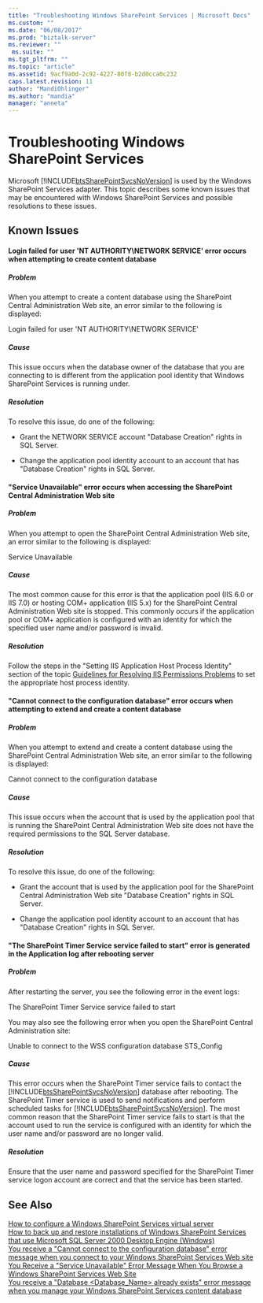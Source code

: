 ```yaml
---
title: "Troubleshooting Windows SharePoint Services | Microsoft Docs"
ms.custom: ""
ms.date: "06/08/2017"
ms.prod: "biztalk-server"
ms.reviewer: ""
 ms.suite: ""
ms.tgt_pltfrm: ""
ms.topic: "article"
ms.assetid: 9acf9a0d-2c92-4227-80f8-b2d0cca0c232
caps.latest.revision: 11
author: "MandiOhlinger"
ms.author: "mandia"
manager: "anneta"
---
```

# Troubleshooting Windows SharePoint Services
Microsoft [!INCLUDE[btsSharePointSvcsNoVersion](../includes/btssharepointsvcsnoversion-md.md)] is used by the Windows SharePoint Services adapter. This topic describes some known issues that may be encountered with Windows SharePoint Services and possible resolutions to these issues.  
  
## Known Issues  
  
#### Login failed for user 'NT AUTHORITY\NETWORK SERVICE' error occurs when attempting to create content database  
  
##### Problem  
 When you attempt to create a content database using the SharePoint Central Administration Web site, an error similar to the following is displayed:  
  
 Login failed for user 'NT AUTHORITY\NETWORK SERVICE'  
  
##### Cause  
 This issue occurs when the database owner of the database that you are connecting to is different from the application pool identity that Windows SharePoint Services is running under.  
  
##### Resolution  
 To resolve this issue, do one of the following:  
  
-   Grant the NETWORK SERVICE account "Database Creation" rights in SQL Server.  
  
-   Change the application pool identity account to an account that has "Database Creation" rights in SQL Server.  
  
#### "Service Unavailable" error occurs when accessing the SharePoint Central Administration Web site  
  
##### Problem  
 When you attempt to open the SharePoint Central Administration Web site, an error similar to the following is displayed:  
  
 Service Unavailable  
  
##### Cause  
 The most common cause for this error is that the application pool (IIS 6.0 or IIS 7.0) or hosting COM+ application (IIS 5.x) for the SharePoint Central Administration Web site is stopped. This commonly occurs if the application pool or COM+ application is configured with an identity for which the specified user name and/or password is invalid.  
  
##### Resolution  
 Follow the steps in the "Setting IIS Application Host Process Identity" section of the topic [Guidelines for Resolving IIS Permissions Problems](../core/guidelines-for-resolving-iis-permissions-problems.md) to set the appropriate host process identity.  
  
#### "Cannot connect to the configuration database" error occurs when attempting to extend and create a content database  
  
##### Problem  
 When you attempt to extend and create a content database using the SharePoint Central Administration Web site, an error similar to the following is displayed:  
  
 Cannot connect to the configuration database  
  
##### Cause  
 This issue occurs when the account that is used by the application pool that is running the SharePoint Central Administration Web site does not have the required permissions to the SQL Server database.  
  
##### Resolution  
 To resolve this issue, do one of the following:  
  
-   Grant the account that is used by the application pool for the SharePoint Central Administration Web site "Database Creation" rights in SQL Server.  
  
-   Change the application pool identity account to an account that has "Database Creation" rights in SQL Server.  
  
#### "The SharePoint Timer Service service failed to start" error is generated in the Application log after rebooting server  
  
##### Problem  
 After restarting the server, you see the following error in the event logs:  
  
 The SharePoint Timer Service service failed to start  
  
 You may also see the following error when you open the SharePoint Central Administration site:  
  
 Unable to connect to the WSS configuration database STS_Config  
  
##### Cause  
 This error occurs when the SharePoint Timer service fails to contact the [!INCLUDE[btsSharePointSvcsNoVersion](../includes/btssharepointsvcsnoversion-md.md)] database after rebooting. The SharePoint Timer service is used to send notifications and perform scheduled tasks for [!INCLUDE[btsSharePointSvcsNoVersion](../includes/btssharepointsvcsnoversion-md.md)]. The most common reason that the SharePoint Timer service fails to start is that the account used to run the service is configured with an identity for which the user name and/or password are no longer valid.  
  
##### Resolution  
 Ensure that the user name and password specified for the SharePoint Timer service logon account are correct and that the service has been started.  
  
## See Also  
 [How to configure a Windows SharePoint Services virtual server](http://support.microsoft.com/kb/832769)   
 [How to back up and restore installations of Windows SharePoint Services that use Microsoft SQL Server 2000 Desktop Engine (Windows)](http://support.microsoft.com/kb/833797)   
 [You receive a "Cannot connect to the configuration database" error message when you connect to your Windows SharePoint Services Web site](http://support.microsoft.com/kb/823287)   
 [You Receive a "Service Unavailable" Error Message When You Browse a Windows SharePoint Services Web Site](http://support.microsoft.com/kb/823552)   
 [You receive a "Database <Database_Name> already exists" error message when you manage your Windows SharePoint Services content database](http://support.microsoft.com/kb/828815)
